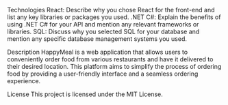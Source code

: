 Technologies
React: Describe why you chose React for the front-end and list any key libraries or packages you used.
.NET C#: Explain the benefits of using .NET C# for your API and mention any relevant frameworks or libraries.
SQL: Discuss why you selected SQL for your database and mention any specific database management systems you used.

Description
HappyMeal is a web application that allows users to conveniently order food from various restaurants and have it delivered to their desired location. 
This platform aims to simplify the process of ordering food by providing a user-friendly interface and a seamless ordering experience.

License
This project is licensed under the MIT License.
